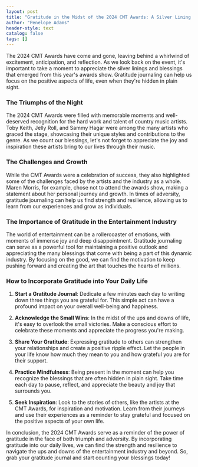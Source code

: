 ```yaml
---
layout: post
title: "Gratitude in the Midst of the 2024 CMT Awards: A Silver Lining in the World of Country Music"
author: "Penelope Adams"
header-style: text
catalog: false
tags: []
---
```


The 2024 CMT Awards have come and gone, leaving behind a whirlwind of excitement, anticipation, and reflection. As we look back on the event, it's important to take a moment to appreciate the silver linings and blessings that emerged from this year's awards show. Gratitude journaling can help us focus on the positive aspects of life, even when they're hidden in plain sight.

### The Triumphs of the Night

The 2024 CMT Awards were filled with memorable moments and well-deserved recognition for the hard work and talent of country music artists. Toby Keith, Jelly Roll, and Sammy Hagar were among the many artists who graced the stage, showcasing their unique styles and contributions to the genre. As we count our blessings, let's not forget to appreciate the joy and inspiration these artists bring to our lives through their music.

### The Challenges and Growth

While the CMT Awards were a celebration of success, they also highlighted some of the challenges faced by the artists and the industry as a whole. Maren Morris, for example, chose not to attend the awards show, making a statement about her personal journey and growth. In times of adversity, gratitude journaling can help us find strength and resilience, allowing us to learn from our experiences and grow as individuals.

### The Importance of Gratitude in the Entertainment Industry

The world of entertainment can be a rollercoaster of emotions, with moments of immense joy and deep disappointment. Gratitude journaling can serve as a powerful tool for maintaining a positive outlook and appreciating the many blessings that come with being a part of this dynamic industry. By focusing on the good, we can find the motivation to keep pushing forward and creating the art that touches the hearts of millions.

### How to Incorporate Gratitude into Your Daily Life

1. **Start a Gratitude Journal**: Dedicate a few minutes each day to writing down three things you are grateful for. This simple act can have a profound impact on your overall well-being and happiness.

2. **Acknowledge the Small Wins**: In the midst of the ups and downs of life, it's easy to overlook the small victories. Make a conscious effort to celebrate these moments and appreciate the progress you're making.

3. **Share Your Gratitude**: Expressing gratitude to others can strengthen your relationships and create a positive ripple effect. Let the people in your life know how much they mean to you and how grateful you are for their support.

4. **Practice Mindfulness**: Being present in the moment can help you recognize the blessings that are often hidden in plain sight. Take time each day to pause, reflect, and appreciate the beauty and joy that surrounds you.

5. **Seek Inspiration**: Look to the stories of others, like the artists at the CMT Awards, for inspiration and motivation. Learn from their journeys and use their experiences as a reminder to stay grateful and focused on the positive aspects of your own life.

In conclusion, the 2024 CMT Awards serve as a reminder of the power of gratitude in the face of both triumph and adversity. By incorporating gratitude into our daily lives, we can find the strength and resilience to navigate the ups and downs of the entertainment industry and beyond. So, grab your gratitude journal and start counting your blessings today!